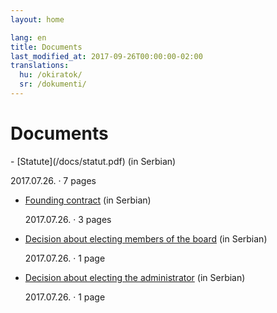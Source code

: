 ```yaml
---
layout: home

lang: en
title: Documents
last_modified_at: 2017-09-26T00:00:00-02:00
translations:
  hu: /okiratok/
  sr: /dokumenti/
---
```


# Documents

<div class="mdl-color-text--grey-600 documents" markdown="1">
- [Statute](/docs/statut.pdf) (in Serbian)

  2017.07.26. · 7 pages
- [Founding contract](/docs/ugovor-o-osnivanju.pdf) (in Serbian)

  2017.07.26. · 3 pages
- [Decision about electing members of the board](/docs/odluka-o-imenovanju-upravnog-odbora.pdf) (in Serbian)

  2017.07.26. · 1 page
- [Decision about electing the administrator](/docs/odluka-o-imenovanju-upravitelja.pdf) (in Serbian)

  2017.07.26. · 1 page
</div>
